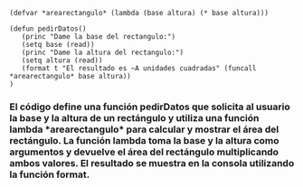 ~~~
(defvar *arearectangulo* (lambda (base altura) (* base altura)))

(defun pedirDatos()
   (princ "Dame la base del rectangulo:")
   (setq base (read))
   (princ "Dame la altura del rectangulo:")
   (setq altura (read))
   (format t "El resultado es ~A unidades cuadradas" (funcall *arearectangulo* base altura))
)
~~~

<h3>El código define una función pedirDatos que solicita al usuario la base y la altura de un rectángulo 
y utiliza una función lambda *arearectangulo* para calcular y mostrar el área del rectángulo. 
La función lambda toma la base y la altura como argumentos y devuelve el área del rectángulo multiplicando ambos valores. 
El resultado se muestra en la consola utilizando la función format.</h3>
